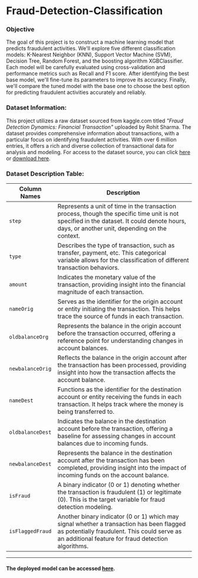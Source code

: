 # Fraud-Detection-Classification
### **Objective**<br>
The goal of this project is to construct a machine learning model that predicts fraudulent activities. We'll explore five different classification models: K-Nearest Neighbor (KNN), Support Vector Machine (SVM), Decision Tree, Random Forest, and the boosting algorithm XGBClassifier. Each model will be carefully evaluated using cross-validation and performance metrics such as Recall and F1 score. After identifying the best base model, we'll fine-tune its parameters to improve its accuracy. Finally, we'll compare the tuned model with the base one to choose the best option for predicting fraudulent activities accurately and reliably.

### **Dataset Information**: <br>
This project utilizes a raw dataset sourced from kaggle.com titled *"Fraud Detection Dynamics: Financial Transaction"* uploaded by Rohit Sharma. The dataset provides comprehensive information about transactions, with a particular focus on identifying fraudulent activities. With over 6 million entries, it offers a rich and diverse collection of transactional data for analysis and modeling. For access to the dataset source, you can click [here](https://www.kaggle.com/datasets/rohit265/fraud-detection-dynamics-financial-transaction/data) or [download here](https://drive.google.com/file/d/1RwXs7S4xVicwS_KPvnO1KNR4bQLH2kpq/view?usp=sharing).

### **Dataset Description Table**:

| **Column Names** | **Description** |
| --- | --- |
| `step` | Represents a unit of time in the transaction process, though the specific time unit is not specified in the dataset. It could denote hours, days, or another unit, depending on the context. |
| `type` | Describes the type of transaction, such as transfer, payment, etc. This categorical variable allows for the classification of different transaction behaviors. |
| `amount` | Indicates the monetary value of the transaction, providing insight into the financial magnitude of each transaction. |
| `nameOrig` | Serves as the identifier for the origin account or entity initiating the transaction. This helps trace the source of funds in each transaction. |
| `oldbalanceOrg` | Represents the balance in the origin account before the transaction occurred, offering a reference point for understanding changes in account balances. |
| `newbalanceOrig` | Reflects the balance in the origin account after the transaction has been processed, providing insight into how the transaction affects the account balance. |
| `nameDest` | Functions as the identifier for the destination account or entity receiving the funds in each transaction. It helps track where the money is being transferred to. |
| `oldbalanceDest` | Indicates the balance in the destination account before the transaction, offering a baseline for assessing changes in account balances due to incoming funds. |
| `newbalanceDest` | Represents the balance in the destination account after the transaction has been completed, providing insight into the impact of incoming funds on the account balance. |
| `isFraud` | A binary indicator (0 or 1) denoting whether the transaction is fraudulent (1) or legitimate (0). This is the target variable for fraud detection modeling. |
| `isFlaggedFraud` | Another binary indicator (0 or 1) which may signal whether a transaction has been flagged as potentially fraudulent. This could serve as an additional feature for fraud detection algorithms. |

---
#### The deployed model can be accessed [here](https://huggingface.co/spaces/dnirfana/fraud-detection-classifier).
